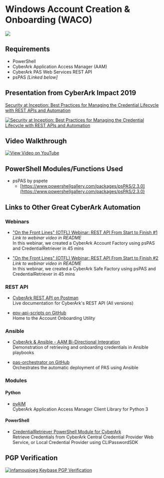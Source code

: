 # Windows Account Creation & Onboarding (WACO)

![](https://vignette.wikia.nocookie.net/animaniacs/images/0/0d/Wakko_Warner.png/revision/latest?cb=20130118164509)

## Requirements

* PowerShell
* CyberArk Application Access Manager (AAM)
* CyberArk PAS Web Services REST API
* psPAS _[Linked below]_

## Presentation from CyberArk Impact 2019

[Security at Inception: Best Practices for Managing the Credential Lifecycle with REST APIs and Automation](https://www.slideshare.net/JoeGarciaCISSP/security-at-inception-best-practices-for-managing-the-credential-lifecycle-with-rest-apis-and-automation)

[![Security at Inception: Best Practices for Managing the Credential Lifecycle with REST APIs and Automation](https://image.slidesharecdn.com/security-at-inception-us-v4-190724190357/95/security-at-inception-best-practices-for-managing-the-credential-lifecycle-with-rest-apis-and-automation-1-638.jpg?cb=1563995279)](https://www.slideshare.net/JoeGarciaCISSP/security-at-inception-best-practices-for-managing-the-credential-lifecycle-with-rest-apis-and-automation)

## Video Walkthrough

[![View Video on YouTube](https://img.youtube.com/vi/C_F4z5GITws/0.jpg)](https://www.youtube.com/watch?v=C_F4z5GITws)

## PowerShell Modules/Functions Used

* psPAS by pspete
  * [https://www.powershellgallery.com/packages/psPAS/2.3.0](https://www.powershellgallery.com/packages/psPAS/2.3.0)
  
## Links to Other Great CyberArk Automation

### Webinars

* ["On the Front Lines" (OTFL) Webinar: REST API From Start to Finish #1](https://github.com/infamousjoeg/cyberark-account-factory) \
_Link to webinar video in README_ \
In this webinar, we created a CyberArk Account Factory using psPAS and CredentialRetriever in 45 mins

* ["On the Front Lines" (OTFL) Webinar: REST API From Start to Finish #2](https://github.com/infamousjoeg/cyberark-safe-factory) \
_Link to webinar video in README_ \
In this webinar, we created a CyberArk Safe Factory using psPAS and CredentialRetriever in 45 mins

### REST API

* [CyberArk REST API on Postman](https://cybr.rocks/RESTAPI) \
Live documentation for CyberArk's REST API (All versions)

* [epv-api-scripts on GitHub](https://github.com/cyberark/epv-api-scripts) \
Home to the Account Onboarding Utility

### Ansible

* [CyberArk & Ansible - AAM Bi-Directional Integration](https://www.youtube.com/watch?v=PHT76FYLNbY&list=PL-p_9AwMQDmkS6rCXQrINn0Xc7dv73dWU&index=5&t=0s) \
Demonstration of retrieving and onboarding credentials in Ansible playbooks

* [pas-orchestrator on GitHub](https://github.com/cyberark/pas-orchestrator) \
Orchestrates the automatic deployment of PAS using Ansible

### Modules

#### Python

* [pyAIM](https://pypi.org/project/pyaim/) \
CyberArk Application Access Manager Client Library for Python 3

#### PowerShell

* [CredentialRetriever PowerShell Module for CyberArk](https://github.com/pspete/CredentialRetriever) \
Retrieve Credentials from CyberArk Central Credential Provider Web Service, or Local Credential Provider using CLIPasswordSDK


## PGP Verification

[![infamousjoeg Keybase PGP Verification](https://badgen.net/keybase/pgp/infamousjoeg)](https://keybase.io/infamousjoeg)
